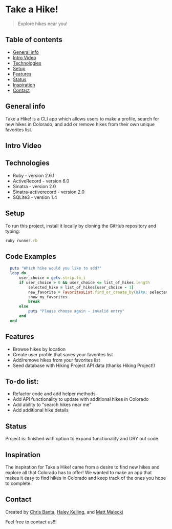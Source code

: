 # Take a Hike!
> Explore hikes near you!

## Table of contents
* [General info](#general-info)
* [Intro Video](#intro-video)
* [Technologies](#technologies)
* [Setup](#setup)
* [Features](#features)
* [Status](#status)
* [Inspiration](#inspiration)
* [Contact](#contact)

## General info
Take a Hike! is a CLI app which allows users to make a profile, search for new hikes in Colorado, and add or remove hikes from their own unique favorites list. 

## Intro Video


## Technologies
* Ruby - version 2.6.1
* ActiveRecord - version 6.0
* Sinatra - version 2.0
* Sinatra-activerecord - version 2.0
* SQLite3 - version 1.4

## Setup
To run this project, install it locally by cloning the GitHub repository and typing:
```ruby
ruby runner.rb
```

## Code Examples
```ruby
  puts "Which hike would you like to add?"
  loop do
      user_choice = gets.strip.to_i
      if user_choice > 0 && user_choice <= list_of_hikes.length
          selected_hike = list_of_hikes[user_choice - 1]
          new_favorite = FavoritesList.find_or_create_by(hike: selected_hike, user: $user)
          show_my_favorites
          break
      else
          puts "Please choose again - invalid entry"
      end
  end
```



## Features
* Browse hikes by location
* Create user profile that saves your favorites list
* Add/remove hikes from your favorites list
* Seed database with Hiking Project API data (thanks Hiking Project!)


## To-do list:
* Refactor code and add helper methods
* Add API functionality to update with additional hikes in Colorado
* Add ability to "search hikes near me"
* Add additional hike details

## Status
Project is: finished with option to expand functionality and DRY out code.

## Inspiration
The inspiration for Take a Hike! came from a desire to find new hikes and explore all that Colorado has to offer! We wanted to make an app that makes it easy to find hikes in Colorado and keep track of the ones you hope to complete. 

## Contact
Created by [Chris Banta](http://www.linkedin.com/in/chris-banta), [Haley Kelling](www.linkedin.com/in/haley-kelling), and [Matt Malecki](mmalecki4@gmail.com) 

Feel free to contact us!!!

